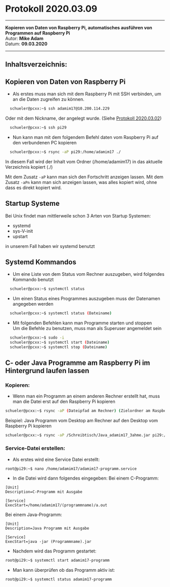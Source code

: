 # Protokoll 2020.03.09
--------------------------
**Kopieren von Daten von Raspberry Pi, automatisches ausführen von Programmen auf Raspberry Pi**   
Autor: **Mike Adam**  
Datum: **09.03.2020**   

----------------------
## Inhaltsverzeichnis:



## Kopieren von Daten von Raspberry Pi
* Als erstes muss man sich mit dem Raspberry Pi mit SSH verbinden, um an die Daten zugreifen zu können.
````bash
  schueler@pcxx:~$ ssh adamim17@10.200.114.229
````
Oder mit dem Nickname, der angelegt wurde. (Siehe  [Protokoll 2020.03.02](https://github.com/HTLMechatronics/m17-3ahme-la1-sx/blob/adamim17/protokolle/protokoll_2020-03-02_adamim17.md#anlegen-von-einem-nickname-f%C3%BCr-schnelleres-einloggen))
````bash
  schueler@pcxx:~$ ssh pi29
````
* Nun kann man mit dem folgendem Befehl daten vom Raspberry Pi auf den verbundenen PC kopieren
````bash
  schueler@pcxx:~$ rsync -aP pi29:/home/adamim17 ./
````
In diesem Fall wird der Inhalt vom Ordner (/home/adamim17) in das aktuelle Verzeichnis kopiert (./)   
   
Mit dem Zusatz `-aP` kann man sich den Fortschritt anzeigen lassen. Mit dem Zusatz `-aPn` kann man sich anzeigen lassen, was alles kopiert wird, ohne dass es direkt kopiert wird.

## Startup Systeme
Bei Unix findet man mittlerweile schon 3 Arten von Startup Systemen:
* systemd
* sys-V-init
* upstart
   
in unserem Fall haben wir systemd benutzt

## Systemd Kommandos
* Um eine Liste von dem Status vom Rechner auszugeben, wird folgendes Kommando benutzt
````bash
  schueler@pcxx:~$ systemctl status
````
* Um einen Status eines Programmes auszugeben muss der Datenamen angegeben werden
````bash
  schueler@pcxx:~$ systemctl status (Dateiname)
````
* Mit folgenden Befehlen kann man Programme starten und stoppen   
Um die Befehle zu benutzen, muss man als Superuser angemeldet sein
````bash
  schueler@pcxx:~$ sudo -i   
  schueler@pcxx:~$ systemctl start (Dateiname)
  schueler@pcxx:~$ systemctl stop (Dateiname)
````

## C- oder Java Programme am Raspberry Pi im Hintergrund laufen lassen 
### Kopieren:
* Wenn man ein Programm an einem anderen Rechner erstellt hat, muss man die Datei erst auf den Raspberry Pi kopieren
````bash
schueler@pcxx:~$ rsync -aP (Dateipfad am Rechner) (Zielordner am Raspberry Pi)
````
Beispiel: Java Programm vom Desktop am Rechner auf den Desktop vom Raspberry Pi kopieren
````bash
schueler@pcxx:~$ rsync -aP /Schreibtisch/Java_adamim17_3ahme.jar pi29:/Schreibtisch
````
### Service-Datei erstellen:
* Als erstes wird eine Service Datei erstellt:
````bash
root@pi29:~$ nano /home/adamim17/adamim17-programm.service
````
* In die Datei wird dann folgendes eingegeben:
Bei einem C-Programm:
````
[Unit]
Description=C-Programm mit Ausgabe 

[Service]
ExecStart=/home/adamim17/(programmname)/a.out
````
Bei einem Java-Programm:
````
[Unit]
Description=Java Programm mit Ausgabe

[Service]
ExecStart=java -jar (Programmname).jar
````

* Nachdem wird das Programm gestartet:
````bash
root@pi29:~$ systemctl start adamim17-programm
````
* Man kann überprüfen ob das Programm aktiv ist:
````bash
root@pi29:~$ systemctl status adamim17-programm
````

